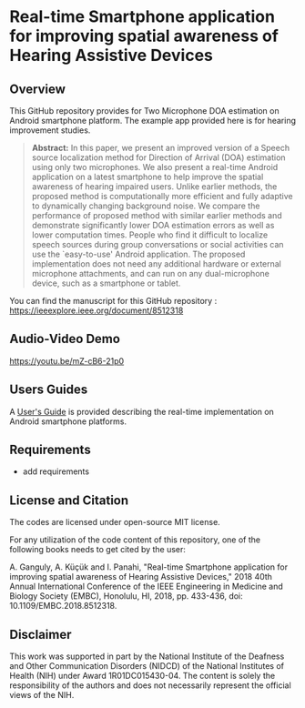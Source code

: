 # Real-time Smartphone application for improving spatial awareness of Hearing Assistive Devices

## Overview

This GitHub repository provides for Two Microphone DOA estimation on Android smartphone platform. The example app provided here is for hearing improvement studies. 
> **Abstract:** In this paper, we present an improved version of a Speech source Iocalization method for Direction of Arrival (DOA) estimation using only two microphones. We also present a real-time Android application on a latest smartphone to help improve the spatial awareness of hearing impaired users. Unlike earlier methods, the proposed method is computationally more efficient and fully adaptive to dynamically changing background noise. We compare the performance of proposed method with similar earlier methods and demonstrate significantly lower DOA estimation errors as well as lower computation times. People who find it difficult to localize speech sources during group conversations or social activities can use the `easy-to-use' Android application. The proposed implementation does not need any additional hardware or external microphone attachments, and can run on any dual-microphone device, such as a smartphone or tablet. 

You can find the manuscript for this GitHub repository : https://ieeexplore.ieee.org/document/8512318

## Audio-Video Demo

https://youtu.be/mZ-cB6-21p0

## Users Guides

A [User's Guide](Users-Guide-Android_TwoMicDOA_version_2.pdf) is provided describing the real-time implementation on Android smartphone platforms.

## Requirements 

- add requirements

## License and Citation

The codes are licensed under open-source MIT license.

For any utilization of the code content of this repository, one of the following books needs to get cited by the user:

A. Ganguly, A. Küçük and I. Panahi, "Real-time Smartphone application for improving spatial awareness of Hearing Assistive Devices," 2018 40th Annual International Conference of the IEEE Engineering in Medicine and Biology Society (EMBC), Honolulu, HI, 2018, pp. 433-436, doi: 10.1109/EMBC.2018.8512318.

## Disclaimer

This work was supported in part by the National Institute of the Deafness and Other Communication Disorders (NIDCD) of the National Institutes of Health (NIH) under Award 1R01DC015430-04. The content is solely the responsibility of the authors and does not necessarily represent the official views of the NIH.

